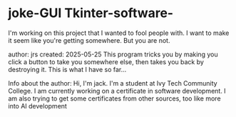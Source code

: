 # joke-GUI Tkinter-software-
I'm working on this project that I wanted to fool people with. I want to make it seem like you're getting somewhere. But you are not.

author: jrs
created: 2025-05-25
This program tricks you by making you click a button to take you somewhere else, then takes you back by destroying it.
This is what I have so far...

Info about the author:
Hi, I'm jack. I'm a student at Ivy Tech Community College. 
I am currently working on a certificate in software development.
I am also trying to get some certificates from other sources, too like more into AI development
